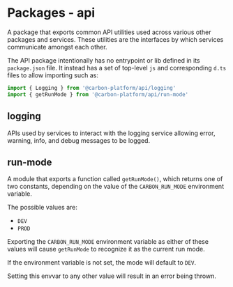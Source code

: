 # Packages - api

A package that exports common API utilities used across various other packages and services. These
utilities are the interfaces by which services communicate amongst each other.

The API package intentionally has no entrypoint or lib defined in its `package.json` file. It
instead has a set of top-level `js` and corresponding `d.ts` files to allow importing such as:

```ts
import { Logging } from '@carbon-platform/api/logging'
import { getRunMode } from '@carbon-platform/api/run-mode'
```

## logging

APIs used by services to interact with the logging service allowing error, warning, info, and debug
messages to be logged.

## run-mode

A module that exports a function called `getRunMode()`, which returns one of two constants,
depending on the value of the `CARBON_RUN_MODE` environment variable.

The possible values are:

- `DEV`
- `PROD`

Exporting the `CARBON_RUN_MODE` environment variable as either of these values will cause
`getRunMode` to recognize it as the current run mode.

If the environment variable is not set, the mode will default to `DEV`.

Setting this envvar to any other value will result in an error being thrown.
